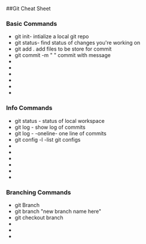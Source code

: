 ##Git Cheat Sheet


### Basic Commands
* git init- intialize a local git repo
* git status- find status of changes you're working on
* git add . add files to be store for commit
* git commit -m " " commit with message
*
*
*
*
*
*

### Info Commands

* git status - status of local workspace
* git log - show log of commits
* git log - -oneline- one line of commits
* git config -l -list git configs
*
*
*
*
*
*

### Branching Commands
* git Branch
* git branch "new branch name here"
* git checkout branch
*
*
*
